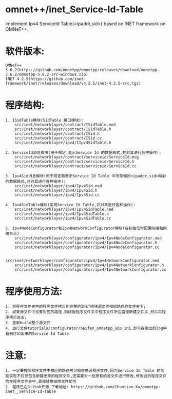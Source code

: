 # omnet++/inet_Service-Id-Table 
Implement Ipv4 ServiceId Table(&lt;ipaddr,sid>) based on INET framework on OMNeT++.

# 软件版本: 
	OMNeT++ 5.6.2(https://github.com/omnetpp/omnetpp/releases/download/omnetpp-5.6.2/omnetpp-5.6.2-src-windows.zip)
	INET 4.2.5(https://github.com/inet-framework/inet/releases/download/v4.2.5/inet-4.2.5-src.tgz)

# 程序结构:
	1. ISidTable模块(SidTable 接口模块):
		src/inet/networklayer/contract/ISidTable.ned
		src/inet/networklayer/contract/ISidTable.h
		src/inet/networklayer/contract/ISid.h
		src/inet/networklayer/contract/ISid.cc
		src/inet/networklayer/ipv4/IIpv4SidTable.h

	2. ServiceId消息模块(用于规定,表示Service Id 的数据格式,并对其进行各种操作):
		src/inet/networklayer/contract/serviceid/ServiceId.msg
		src/inet/networklayer/contract/serviceid/ServiceId.h
		src/inet/networklayer/contract/serviceid/ServiceId.cc

	3. Ipv4Sid消息模块(用于规定和表示Service Id Table 中所存储的<ipaddr,sid>映射的数据格式,并对其进行各种操作):
		src/inet/networklayer/ipv4/Ipv4Sid.ned
		src/inet/networklayer/ipv4/Ipv4Sid.h
		src/inet/networklayer/ipv4/Ipv4Sid.cc
		
	4. Ipv4SidTable模块(实现Service Id Table,并对其进行各种操作):
		src/inet/networklayer/ipv4/Ipv4SidTable.ned
		src/inet/networklayer/ipv4/Ipv4SidTable.h
		src/inet/networklayer/ipv4/Ipv4SidTable.cc
	
	5. Ipv4NodeConfigurator和Ipv4NetworkConfigurator模块(在初始化时配置网络和网络节点)
		src/inet/networklayer/configurator/ipv4/Ipv4NodeConfigurator.ned
		src/inet/networklayer/configurator/ipv4/Ipv4NodeConfigurator.h
		src/inet/networklayer/configurator/ipv4/Ipv4NodeConfigurator.cc
		
		src/inet/networklayer/configurator/ipv4/Ipv4NetworkConfigurator.ned
		src/inet/networklayer/configurator/ipv4/Ipv4NetworkConfigurator.h
		src/inet/networklayer/configurator/ipv4/Ipv4NetworkConfigurator.cc

# 程序使用方法:
	1. 将程序文件夹中的程序文件拷贝到完整的INET模块源文件相同路径的文件夹下;
	2. 如果源文件中没有对应的路径,则根据程序文件夹中程序文件所在路径新建文件夹,然后将程序拷贝进去;
	3. 重新build整个源文件
	4. 运行文件tutorials/configurator/beifen_omnetpp_udp.ini,即可在输出的log中看到打印出来的Service Id Table 
	
# 注意:
	1. 一定要按照程序文件中相应的路径拷贝和替换源程序文件,因为Service Id Table 的功能实现不仅仅包含新建出来的程序文件,还需要对一些原有的源文件进行修改,修改过的程序文件均在程序文件夹中,直接替换掉原文件即可
	2. 程序已在Github开源,下载地址: https://github.com/Chuntian-Xu/omnetpp-inet__Service-Id-Table
